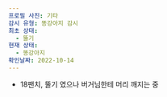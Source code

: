 ```yaml
---
프로필 사진: 기타
감시 유형: 똥강아지 감시
최초 상태:
  - 뚤기
현재 상태:
  - 똥강아지
확인날짜: 2022-10-14
---
```

- 18팬치, 뚤기 였으나 버거님한테 머리 깨지는 중